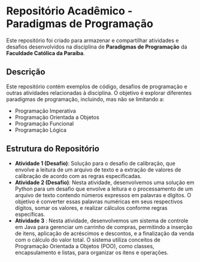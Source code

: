 # Repositório Acadêmico - Paradigmas de Programação

Este repositório foi criado para armazenar e compartilhar atividades e desafios desenvolvidos na disciplina de **Paradigmas de Programação** da **Faculdade Católica da Paraíba**.

## Descrição

Este repositório contém exemplos de código, desafios de programação e outras atividades relacionadas à disciplina. O objetivo é explorar diferentes paradigmas de programação, incluindo, mas não se limitando a:

- Programação Imperativa
- Programação Orientada a Objetos
- Programação Funcional
- Programação Lógica

## Estrutura do Repositório

- **Atividade 1 (Desafio)**: Solução para o desafio de calibração, que envolve a leitura de um arquivo de texto e a extração de valores de calibração de acordo com as regras especificadas.
- **Atividade 2 (Desafio)**: Nesta atividade, desenvolvemos uma solução em Python para um desafio que envolve a leitura e o processamento de um arquivo de texto contendo números expressos em palavras e dígitos. O objetivo é converter essas palavras numéricas em seus respectivos dígitos, somar os valores, e realizar cálculos conforme regras específicas.
- **Atividade 3** : Nesta atividade, desenvolvemos um sistema de controle em Java para gerenciar um carrinho de compras, permitindo a inserção de itens, aplicação de acréscimos e descontos, e a finalização da venda com o cálculo do valor total. O sistema utiliza conceitos de Programação Orientada a Objetos (POO), como classes, encapsulamento e listas, para organizar os itens e operações.
